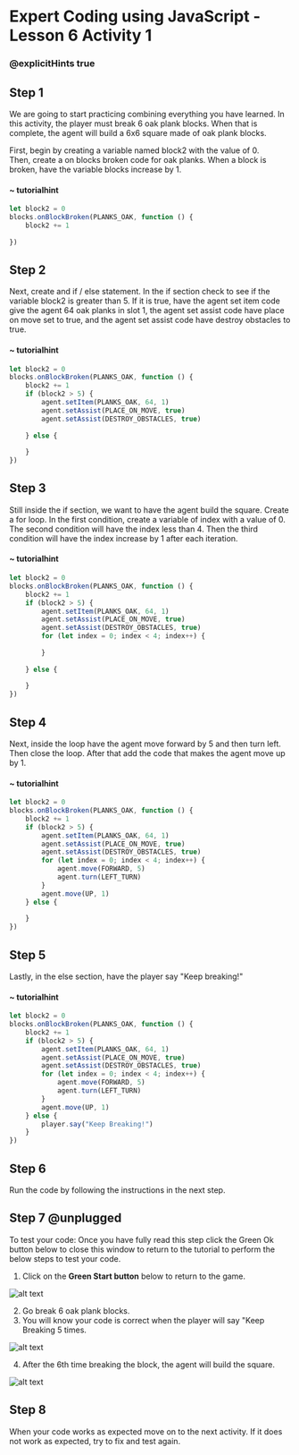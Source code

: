 # Expert Coding using JavaScript - Lesson 6 Activity 1
### @explicitHints true
  

## Step 1 
  
We are going to start practicing combining everything you have learned.  In this activity, the player must break 6 oak plank blocks.  When that is complete, the agent will build a 6x6 square made of oak plank blocks.  

First, begin by creating a variable named block2 with the value of 0.  
Then, create a on blocks broken code for oak planks.  When a block is broken, have the variable blocks increase by 1. 
#### ~ tutorialhint

```javascript
let block2 = 0
blocks.onBlockBroken(PLANKS_OAK, function () {
    block2 += 1
    
})
```

## Step 2

Next, create and if / else statement.  In the if section check to see if the variable block2 is greater than 5. 
If it is true, have the agent set item code give the agent 64 oak planks in slot 1, the agent set assist code have place on move set to true, and the agent set assist code have destroy obstacles to true.  

#### ~ tutorialhint

```javascript
let block2 = 0
blocks.onBlockBroken(PLANKS_OAK, function () {
    block2 += 1
    if (block2 > 5) {
        agent.setItem(PLANKS_OAK, 64, 1)
        agent.setAssist(PLACE_ON_MOVE, true)
        agent.setAssist(DESTROY_OBSTACLES, true)
        
    } else {
        
    }
})
```

## Step 3
Still inside the if section, we want to have the agent build the square.  Create a for loop.  In the first condition, create a variable of index with a value of 0.  The second condition will have the index less than 4.  Then the third condition will have the index increase by 1 after each iteration. 


#### ~ tutorialhint

```javascript
let block2 = 0
blocks.onBlockBroken(PLANKS_OAK, function () {
    block2 += 1
    if (block2 > 5) {
        agent.setItem(PLANKS_OAK, 64, 1)
        agent.setAssist(PLACE_ON_MOVE, true)
        agent.setAssist(DESTROY_OBSTACLES, true)
        for (let index = 0; index < 4; index++) {
  
        }
       
    } else {
        
    }
})
```

## Step 4
Next, inside the loop have the agent move forward by 5 and then turn left. 
Then close the loop.  After that add the code that makes the agent move up by 1.  

#### ~ tutorialhint

```javascript
let block2 = 0
blocks.onBlockBroken(PLANKS_OAK, function () {
    block2 += 1
    if (block2 > 5) {
        agent.setItem(PLANKS_OAK, 64, 1)
        agent.setAssist(PLACE_ON_MOVE, true)
        agent.setAssist(DESTROY_OBSTACLES, true)
        for (let index = 0; index < 4; index++) {
            agent.move(FORWARD, 5)
            agent.turn(LEFT_TURN)
        }
        agent.move(UP, 1)
    } else {
        
    }
})
```

## Step 5
Lastly, in the else section, have the player say "Keep breaking!"
#### ~ tutorialhint

```javascript
let block2 = 0
blocks.onBlockBroken(PLANKS_OAK, function () {
    block2 += 1
    if (block2 > 5) {
        agent.setItem(PLANKS_OAK, 64, 1)
        agent.setAssist(PLACE_ON_MOVE, true)
        agent.setAssist(DESTROY_OBSTACLES, true)
        for (let index = 0; index < 4; index++) {
            agent.move(FORWARD, 5)
            agent.turn(LEFT_TURN)
        }
        agent.move(UP, 1)
    } else {
        player.say("Keep Breaking!")
    }
})
```

## Step 6

Run the code by following the instructions in the next step.


## Step 7 @unplugged
To test your code:
Once you have fully read this step click the Green Ok button below to close this window to return to the tutorial to perform the below steps to test your code.

1. Click on the **Green Start button** below to return to the game.

  
![alt text](https://expertjs.codingcredentials.com/Lesson1/1.1/1.JPG?raw=true  "Start")
  
2. Go break 6 oak plank blocks.
3. You will know your code is correct when the player will say "Keep Breaking 5 times. 
   
 ![alt text](https://expertjs.codingcredentials.com/Lesson6/6.1/6.1.png?raw=true  "code")

4. After the 6th time breaking the block, the agent will build the square. 

![alt text](https://expertjs.codingcredentials.com/Lesson6/6.1/6.1b.png?raw=true  "code")

## Step 8

When your code works as expected move on to the next activity. 
If it does not work as expected, try to fix and test again.
